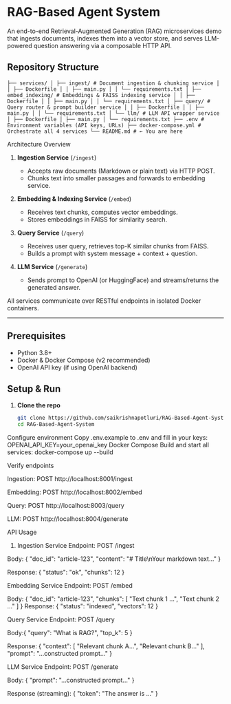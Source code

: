 # RAG-Based Agent System

An end-to-end Retrieval-Augmented Generation (RAG) microservices demo that ingests documents, indexes them into a vector store, and serves LLM-powered question answering via a composable HTTP API.



##  Repository Structure
```text .
├── services/ │ ├── ingest/ # Document ingestion & chunking service │ │ ├── Dockerfile │ │ ├── main.py │ │ └── requirements.txt │ ├── embed_indexing/ # Embeddings & FAISS indexing service │ │ ├── Dockerfile │ │ ├── main.py │ │ └── requirements.txt │ ├── query/ # Query router & prompt builder service │ │ ├── Dockerfile │ │ ├── main.py │ │ └── requirements.txt │ └── llm/ # LLM API wrapper service │ ├── Dockerfile │ ├── main.py │ └── requirements.txt ├── .env # Environment variables (API keys, URLs) ├── docker-compose.yml # Orchestrate all 4 services └── README.md # ← You are here

 ```
 Architecture Overview

1. **Ingestion Service** (`/ingest`)  
   - Accepts raw documents (Markdown or plain text) via HTTP POST.  
   - Chunks text into smaller passages and forwards to embedding service.

2. **Embedding & Indexing Service** (`/embed`)  
   - Receives text chunks, computes vector embeddings.  
   - Stores embeddings in FAISS for similarity search.

3. **Query Service** (`/query`)  
   - Receives user query, retrieves top-K similar chunks from FAISS.  
   - Builds a prompt with system message + context + question.

4. **LLM Service** (`/generate`)  
   - Sends prompt to OpenAI (or HuggingFace) and streams/returns the generated answer.

All services communicate over RESTful endpoints in isolated Docker containers.

---

## Prerequisites

- Python 3.8+  
- Docker & Docker Compose (v2 recommended)  
- OpenAI API key (if using OpenAI backend)



##  Setup & Run

1. **Clone the repo**  
   ```bash
   git clone https://github.com/saikrishnapotluri/RAG-Based-Agent-System.git
   cd RAG-Based-Agent-System
Configure environment
Copy .env.example to .env and fill in your keys:
OPENAI_API_KEY=your_openai_key
Docker Compose
Build and start all services:
docker-compose up --build

Verify endpoints

Ingestion: POST http://localhost:8001/ingest

Embedding: POST http://localhost:8002/embed

Query: POST http://localhost:8003/query

LLM: POST http://localhost:8004/generate

API Usage
1. Ingestion Service
Endpoint: POST /ingest

Body:
{
  "doc_id": "article-123",
  "content": "# Title\nYour markdown text..."
}


Response:
{ "status": "ok", "chunks": 12 }

Embedding Service
Endpoint: POST /embed

Body:
{
  "doc_id": "article-123",
  "chunks": [
    "Text chunk 1 …",
    "Text chunk 2 …"
  ]
}
Response:
{ "status": "indexed", "vectors": 12 }

Query Service
Endpoint: POST /query

Body:{
  "query": "What is RAG?",
  "top_k": 5
}

Response:
{
  "context": [
    "Relevant chunk A…",
    "Relevant chunk B…"
  ],
  "prompt": "…constructed prompt…"
}

LLM Service
Endpoint: POST /generate

Body:
{
  "prompt": "…constructed prompt…"
}

Response (streaming):
{ "token": "The answer is …" }


